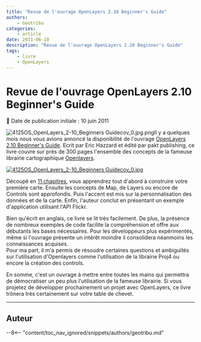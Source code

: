 ```yaml
---
title: "Revue de l'ouvrage OpenLayers 2.10 Beginner's Guide"
authors:
    - Geotribu
categories:
    - article
date: 2011-06-10
description: "Revue de l'ouvrage OpenLayers 2.10 Beginner's Guide"
tags:
    - livre
    - OpenLayers
---
```


# Revue de l'ouvrage OpenLayers 2.10 Beginner's Guide

:calendar: Date de publication initiale : 10 juin 2011

![4125OS_OpenLayers_2-10_Beginners Guidecov_0.jpg.png](http://geotribu.net/sites/default/files/Tuto/img/Blog/divers/4125OS_OpenLayers%202.10%20Beginner%27s%20Guidecov_0.jpg)Il y a quelques mois nous vous avions annoncé la disponibilité de l'ouvrage [OpenLayers 2.10 Beginner's Guide](https://www.packtpub.com/openlayers-2-1-javascript-web-mapping-library-beginners-guide/book). Ecrit par Eric Hazzard et édité par pakt publishing, ce livre couvre sur près de 300 pages l'ensemble des concepts de la fameuse librairie cartographique [Openlayers](https://openlayers.org/).

[![4125OS_OpenLayers_2-10_Beginners Guidecov_0.jpg](http://geotribu.net/sites/default/files/Tuto/img/Blog/divers/4125OS_OpenLayers%202.10%20Beginner%27s%20Guidecov_big.jpg)](https://www.packtpub.com/openlayers-2-1-javascript-web-mapping-library-beginners-guide/book)

Découpé en [11 chapitres](https://www.packtpub.com/toc/openlayers-210-beginners-guide-table-contents), vous apprendrez tout d'abord à construire votre première carte. Ensuite les concepts de Map, de Layers ou encore de Controls sont approfondis. Puis l'accent est mis sur la personnalisation des données et de la carte. Enfin, l'auteur conclut en présentant un exemple d'application utilisant l'API Flickr.

Bien qu'écrit en anglais, ce livre se lit très facilement. De plus, la présence de nombreux exemples de code facilite la compréhension et offre aux débutants les bases nécessaires. Pour les développeurs plus expérimentés, même si l'ouvrage présente un intérêt moindre il consolidera néanmoins les connaissances acquises.  
Pour ma part, il m'a permis de résoudre certaines questions et ambiguïtés sur l'utilisation d'Openlayers comme l'utilisation de la librairie Proj4 ou encore la création des controls.

En somme, c'est un ouvrage à mettre entre toutes les mains qui permettra de démocratiser un peu plus l'utilisation de la fameuse librairie. Si vous projetez de développer prochainement un projet avec OpenLayers, ce livre trônera très certainement sur votre table de chevet.

----

## Auteur

--8<-- "content/toc_nav_ignored/snippets/authors/geotribu.md"
